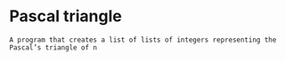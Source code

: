 # Pascal triangle

    A program that creates a list of lists of integers representing the Pascal’s triangle of n
